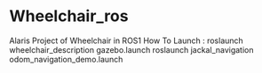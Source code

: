 # Wheelchair_ros
Alaris Project of Wheelchair in ROS1
How To Launch : 
roslaunch wheelchair_description gazebo.launch
roslaunch jackal_navigation odom_navigation_demo.launch 


